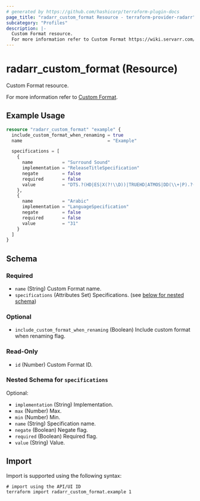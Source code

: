 ```yaml
---
# generated by https://github.com/hashicorp/terraform-plugin-docs
page_title: "radarr_custom_format Resource - terraform-provider-radarr"
subcategory: "Profiles"
description: |-
  Custom Format resource.
  For more information refer to Custom Format https://wiki.servarr.com/radarr/settings#custom-formats.
---
```


# radarr_custom_format (Resource)

<!-- subcategory:Profiles -->Custom Format resource.
For more information refer to [Custom Format](https://wiki.servarr.com/radarr/settings#custom-formats).

## Example Usage

```terraform
resource "radarr_custom_format" "example" {
  include_custom_format_when_renaming = true
  name                                = "Example"

  specifications = [
    {
      name           = "Surround Sound"
      implementation = "ReleaseTitleSpecification"
      negate         = false
      required       = false
      value          = "DTS.?(HD|ES|X(?!\\D))|TRUEHD|ATMOS|DD(\\+|P).?([5-9])|EAC3.?([5-9])"
    },
    {
      name           = "Arabic"
      implementation = "LanguageSpecification"
      negate         = false
      required       = false
      value          = "31"
    }
  ]
}
```

<!-- schema generated by tfplugindocs -->
## Schema

### Required

- `name` (String) Custom Format name.
- `specifications` (Attributes Set) Specifications. (see [below for nested schema](#nestedatt--specifications))

### Optional

- `include_custom_format_when_renaming` (Boolean) Include custom format when renaming flag.

### Read-Only

- `id` (Number) Custom Format ID.

<a id="nestedatt--specifications"></a>
### Nested Schema for `specifications`

Optional:

- `implementation` (String) Implementation.
- `max` (Number) Max.
- `min` (Number) Min.
- `name` (String) Specification name.
- `negate` (Boolean) Negate flag.
- `required` (Boolean) Required flag.
- `value` (String) Value.

## Import

Import is supported using the following syntax:

```shell
# import using the API/UI ID
terraform import radarr_custom_format.example 1
```
